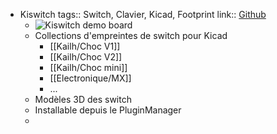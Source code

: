 - Kiswitch
  tags:: Switch, Clavier, Kicad, Footprint
  link:: [Github](https://github.com/kiswitch/kiswitch)
	- ![Kiswitch demo board](https://user-images.githubusercontent.com/39195157/158739962-f45acbd3-4a3d-4613-8eca-4cfa36f55d0c.png)
	- Collections d'empreintes de switch pour Kicad
		- [[Kailh/Choc V1]]
		- [[Kailh/Choc V2]]
		- [[Kailh/Choc mini]]
		- [[Electronique/MX]]
		- ...
	- Modèles 3D des switch
	- Installable depuis le PluginManager
	-